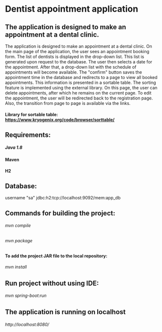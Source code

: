 Dentist appointment application
===

## The application is designed to make an appointment at a dental clinic.
The application is designed to make an appointment at a dental clinic.
On the main page of the application, the user sees an appointment booking form.
The list of dentists is displayed in the drop-down list. This list is generated 
upon request to the database.
The user then selects a date for the appointment. 
After that, a drop-down list with the schedule of appointments will become available.
The "confirm" button saves the appointment time in the database and redirects 
to a page to view all booked appointments. This information is presented in a sortable table.
The sorting feature is implemented using the external library.
On this page, the user can delete appointments, after which he remains on the current page.
To edit the appointment, the user will be redirected back to the registration page.
Also, the transition from page to page is available via the links.

 
#### Library for sortable table: https://www.kryogenix.org/code/browser/sorttable/


## Requirements:
##### Java 1.8
#### Maven
#### H2

## Database:
username "sa" 
jdbc:h2:tcp://localhost:9092/mem:app_db

## Commands for building the project:
###### mvn compile
###### mvn package
#### To add the project JAR file to the local repository:
###### mvn install

## Run project without using IDE:
###### mvn spring-boot:run

## The application is running on localhost
###### http://localhost:8080/
